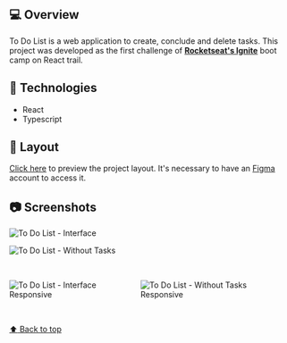 ## 💻 Overview

To Do List is a web application to create, conclude and delete tasks. This project was developed as the first challenge of **[Rocketseat's Ignite](https://github.com/Rocketseat)** boot camp on React trail.

## 🚀 Technologies

- React
- Typescript

## 🔖 Layout

[Click here](<https://www.figma.com/file/3oUaW4hPLT46UWbhXtDa7M/ToDo-List-(Copy)?node-id=0%3A1>) to preview the project layout. It's necessary to have an [Figma](https://figma.com) account to access it.

## :camera: Screenshots

![To Do List - Interface](https://imgur.com/dpgI607.png)

![To Do List - Without Tasks](https://imgur.com/FZRNU4Z.png)

<br />

<div style="display: flex; justify-content: space-around; align-items: center;">

<span>

![To Do List - Interface Responsive](https://imgur.com/wd22XTy.png)

</span>

<span>

![To Do List - Without Tasks Responsive](https://imgur.com/tp9rdrR.png)

</span>

</div>

<br />

<a href='#top'>

:arrow_up: Back to top

</a>
